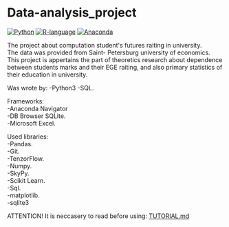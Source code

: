 # Data-analysis_project
[![Python](https://img.shields.io/badge/python-3.6.5-blue.svg)](https://www.python.org/)
[![R-language](https://img.shields.io/badge/R-studio_v3-blue.svg)](https://www.r-project.org) 
[![Anaconda](https://img.shields.io/badge/Anaconda-3.0-green.svg)](https://www.anaconda.com/distribution/)


The project about computation student's futures raiting in university.  
The data was provided from Saint- Petersburg university of economics.
This project is appertains the part of theoretics research about dependence between students marks and their EGE raiting, and also primary statistics of their education in university.  

Was wrote by: 
-Python3
-SQL.

Frameworks:  
-Anaconda Navigator  
-DB Browser SQLite.   
-Microsoft Excel.    

Used libraries:  
-Pandas.   
-Git.   
-TenzorFlow.   
-Numpy.   
-SkyPy.   
-Scikit Learn.   
-Sql.   
-matplotlib.   
-sqlite3

ATTENTION! It is neccasery to read before using: [TUTORIAL.md]

[TUTORIAL.md]:https://github.com/Kiri28/Data-analysis_project/blob/master/Docs/1_TUTORIAL.md

